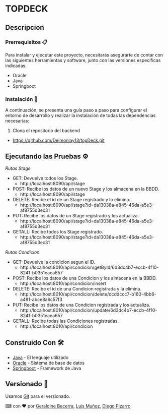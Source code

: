 # TOPDECK

## Descripcion

### Prerrequisitos 📋
Para instalar y ejecutar este proyecto, necesitarás asegurarte de contar con las siguientes herramientas y software, junto con las versiones específicas indicadas:
- Oracle
- Java
- Springboot

### Instalación 🔧
A continuación, se presenta una guía paso a paso para configurar el entorno de desarrollo y realizar la instalación de todas las dependencias necesarias:
1. Clona el repositorio del backend
  - https://github.com/Deimonlay13/topDeck.git

## Ejecutando las Pruebas ⚙
  *Rutas Stage*
- GET: Devuelve todos los Stage.
  - http://localhost:8090/api/stage
- POST: Recibe los datos de un nuevo Stage y los almacena en la BBDD.
  - http://localhost:8090/api/stage
- DELETE: Recibe el id de un Stage registrado y lo elimina.
  - http://localhost:8090/api/stage?id=da13038a-a845-46da-a5e3-af8755d3ec31
- PUT: Recibe los datos de un Stage registrado y los actualiza.
  - http://localhost:8090/api/stage?id=da13038a-a845-46da-a5e3-af8755d3ec31
- GETALL: Recibe todos los Stage registrado.
  - http://localhost:8090/api/stage?id=da13038a-a845-46da-a5e3-af8755d3ec31

*Rutas Condicion*
- GET: Devuelve la condicion segun el ID.
  - http://localhost:8010/api/condicion/getById/6d3dc4b7-eccb-4f10-8241-b0351eaea657
- POST: Recibe los datos de una Condicion y los almacena en la BBDD.
  - http://localhost:8010/api/condicion/insert
- DELETE: Recibe el id de una Condicion registrada y la elimina.
  - http://localhost:8010/api/condicion/delete/dcddccc7-b160-4bb6-a481-abce8a6c57f3
- PUT: Recibe los datos de una Condicion registrada y los actualiza.
  - http://localhost:8010/api/condicion/update/6d3dc4b7-eccb-4f10-8241-b0351eaea657
- GETALL: Recibe todas las Condiciones registradas.
  - http://localhost:8010/api/condicion

## Construido Con 🛠
- [Java](https://www.java.com/es/) - El lenguaje utilizado
- [Oracle](https://www.oracle.com/) - Sistema de base de datos
- [Springboot](https://spring.io/projects/spring-boot) - Framework de Java

## Versionado 📌

Usamos [Git](https://git-scm.com) para el versionado.

⌨ con ❤ por [Geraldine Becerra](https://github.com/andgerald),
[Luis Muñoz](https://github.com/Luis-Munoz-soto),
[Diego Pizarro](https://github.com/Deimonlay13)
